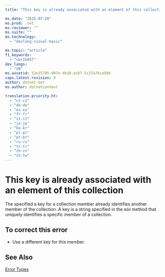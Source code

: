 ```yaml
---
title: "This key is already associated with an element of this collection | Microsoft Docs"

ms.date: "2015-07-20"
ms.prod: .net
ms.reviewer: ""
ms.suite: ""
ms.technology: 
  - "devlang-visual-basic"

ms.topic: "article"
f1_keywords: 
  - "vbrID457"
dev_langs: 
  - "VB"
ms.assetid: 52e15795-907e-4b10-acb7-5c37a76ce594
caps.latest.revision: 8
author: dotnet-bot
ms.author: dotnetcontent

translation.priority.ht: 
  - "cs-cz"
  - "de-de"
  - "es-es"
  - "fr-fr"
  - "it-it"
  - "ja-jp"
  - "ko-kr"
  - "pl-pl"
  - "pt-br"
  - "ru-ru"
  - "tr-tr"
  - "zh-cn"
  - "zh-tw"
---
```

# This key is already associated with an element of this collection
The specified a key for a collection member already identifies another member of the collection. A key is a string specified in the `Add` method that uniquely identifies a specific member of a collection.  
  
## To correct this error  
  
-   Use a different key for this member.  
  
## See Also  
 [Error Types](../../../visual-basic/programming-guide/language-features/error-types.md)